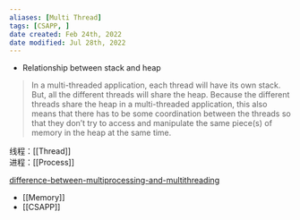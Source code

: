 ```yaml
---
aliases: [Multi Thread]
tags: [CSAPP, ] 
date created: Feb 24th, 2022
date modified: Jul 28th, 2022
---
```

- Relationship between stack and heap
> In a multi-threaded application, each thread will have its own stack. But, all the different threads will share the heap. Because the different threads share the heap in a multi-threaded application, this also means that there has to be some coordination between the threads so that they don’t try to access and manipulate the same piece(s) of memory in the heap at the same time.

线程：[[Thread]]  
进程：[[Process]]

[difference-between-multiprocessing-and-multithreading](https://www.guru99.com/difference-between-multiprocessing-and-multithreading.html)

- [[Memory]]
- [[CSAPP]]